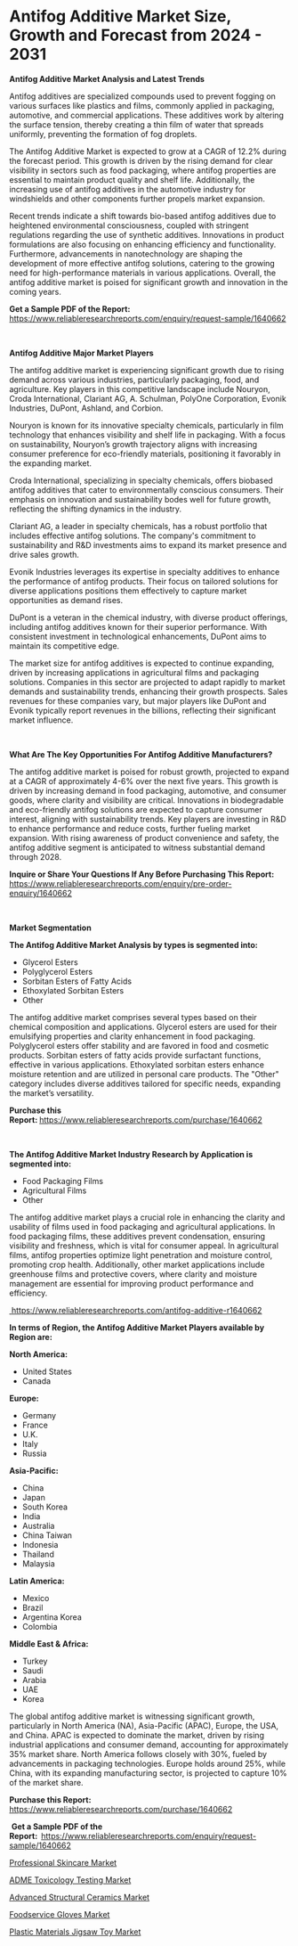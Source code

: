 <p><h1>Antifog Additive Market Size, Growth and Forecast from 2024 - 2031</h1></p><p><strong>Antifog Additive Market Analysis and Latest Trends</strong></p>
<p><p>Antifog additives are specialized compounds used to prevent fogging on various surfaces like plastics and films, commonly applied in packaging, automotive, and commercial applications. These additives work by altering the surface tension, thereby creating a thin film of water that spreads uniformly, preventing the formation of fog droplets.</p><p>The Antifog Additive Market is expected to grow at a CAGR of 12.2% during the forecast period. This growth is driven by the rising demand for clear visibility in sectors such as food packaging, where antifog properties are essential to maintain product quality and shelf life. Additionally, the increasing use of antifog additives in the automotive industry for windshields and other components further propels market expansion.</p><p>Recent trends indicate a shift towards bio-based antifog additives due to heightened environmental consciousness, coupled with stringent regulations regarding the use of synthetic additives. Innovations in product formulations are also focusing on enhancing efficiency and functionality. Furthermore, advancements in nanotechnology are shaping the development of more effective antifog solutions, catering to the growing need for high-performance materials in various applications. Overall, the antifog additive market is poised for significant growth and innovation in the coming years.</p></p>
<p><strong>Get a Sample PDF of the Report:&nbsp;</strong> <a href="https://www.reliableresearchreports.com/enquiry/request-sample/1640662?utm_campaign=34&utm_medium=2&utm_source=Github&utm_content=ia&utm_term=25092024&utm_id=antifog-additive">https://www.reliableresearchreports.com/enquiry/request-sample/1640662</a></p>
<p>&nbsp;</p>
<p><strong>Antifog Additive Major Market Players</strong></p>
<p><p>The antifog additive market is experiencing significant growth due to rising demand across various industries, particularly packaging, food, and agriculture. Key players in this competitive landscape include Nouryon, Croda International, Clariant AG, A. Schulman, PolyOne Corporation, Evonik Industries, DuPont, Ashland, and Corbion.</p><p>Nouryon is known for its innovative specialty chemicals, particularly in film technology that enhances visibility and shelf life in packaging. With a focus on sustainability, Nouryon’s growth trajectory aligns with increasing consumer preference for eco-friendly materials, positioning it favorably in the expanding market.</p><p>Croda International, specializing in specialty chemicals, offers biobased antifog additives that cater to environmentally conscious consumers. Their emphasis on innovation and sustainability bodes well for future growth, reflecting the shifting dynamics in the industry.</p><p>Clariant AG, a leader in specialty chemicals, has a robust portfolio that includes effective antifog solutions. The company's commitment to sustainability and R&D investments aims to expand its market presence and drive sales growth.</p><p>Evonik Industries leverages its expertise in specialty additives to enhance the performance of antifog products. Their focus on tailored solutions for diverse applications positions them effectively to capture market opportunities as demand rises.</p><p>DuPont is a veteran in the chemical industry, with diverse product offerings, including antifog additives known for their superior performance. With consistent investment in technological enhancements, DuPont aims to maintain its competitive edge.</p><p>The market size for antifog additives is expected to continue expanding, driven by increasing applications in agricultural films and packaging solutions. Companies in this sector are projected to adapt rapidly to market demands and sustainability trends, enhancing their growth prospects. Sales revenues for these companies vary, but major players like DuPont and Evonik typically report revenues in the billions, reflecting their significant market influence.</p></p>
<p>&nbsp;</p>
<p><strong>What Are The Key Opportunities For Antifog Additive Manufacturers?</strong></p>
<p><p>The antifog additive market is poised for robust growth, projected to expand at a CAGR of approximately 4-6% over the next five years. This growth is driven by increasing demand in food packaging, automotive, and consumer goods, where clarity and visibility are critical. Innovations in biodegradable and eco-friendly antifog solutions are expected to capture consumer interest, aligning with sustainability trends. Key players are investing in R&D to enhance performance and reduce costs, further fueling market expansion. With rising awareness of product convenience and safety, the antifog additive segment is anticipated to witness substantial demand through 2028.</p></p>
<p><strong>Inquire or Share Your Questions If Any Before Purchasing This Report:</strong> <a href="https://www.reliableresearchreports.com/enquiry/pre-order-enquiry/1640662?utm_campaign=34&utm_medium=2&utm_source=Github&utm_content=ia&utm_term=25092024&utm_id=antifog-additive">https://www.reliableresearchreports.com/enquiry/pre-order-enquiry/1640662</a></p>
<p>&nbsp;</p>
<p><strong>Market Segmentation</strong></p>
<p><strong>The Antifog Additive Market Analysis by types is segmented into:</strong></p>
<p><ul><li>Glycerol Esters</li><li>Polyglycerol Esters</li><li>Sorbitan Esters of Fatty Acids</li><li>Ethoxylated Sorbitan Esters</li><li>Other</li></ul></p>
<p><p>The antifog additive market comprises several types based on their chemical composition and applications. Glycerol esters are used for their emulsifying properties and clarity enhancement in food packaging. Polyglycerol esters offer stability and are favored in food and cosmetic products. Sorbitan esters of fatty acids provide surfactant functions, effective in various applications. Ethoxylated sorbitan esters enhance moisture retention and are utilized in personal care products. The "Other" category includes diverse additives tailored for specific needs, expanding the market’s versatility.</p></p>
<p><strong>Purchase this Report:&nbsp;</strong><a href="https://www.reliableresearchreports.com/purchase/1640662?utm_campaign=34&utm_medium=2&utm_source=Github&utm_content=ia&utm_term=25092024&utm_id=antifog-additive">https://www.reliableresearchreports.com/purchase/1640662</a></p>
<p>&nbsp;</p>
<p><strong>The Antifog Additive Market Industry Research by Application is segmented into:</strong></p>
<p><ul><li>Food Packaging Films</li><li>Agricultural Films</li><li>Other</li></ul></p>
<p><p>The antifog additive market plays a crucial role in enhancing the clarity and usability of films used in food packaging and agricultural applications. In food packaging films, these additives prevent condensation, ensuring visibility and freshness, which is vital for consumer appeal. In agricultural films, antifog properties optimize light penetration and moisture control, promoting crop health. Additionally, other market applications include greenhouse films and protective covers, where clarity and moisture management are essential for improving product performance and efficiency.</p></p>
<p><a href="https://www.reliableresearchreports.com/antifog-additive-r1640662?utm_campaign=34&utm_medium=2&utm_source=Github&utm_content=ia&utm_term=25092024&utm_id=antifog-additive">&nbsp;https://www.reliableresearchreports.com/antifog-additive-r1640662</a></p>
<p><strong>In terms of Region, the Antifog Additive Market Players available by Region are:</strong></p>
<p>
    <p> <strong> North America: </strong>
        <ul>
            <li>United States</li>
            <li>Canada</li>
        </ul>
        </p> 
    <p> <strong> Europe: </strong>
        <ul>
            <li>Germany</li>
            <li>France</li>
            <li>U.K.</li>
            <li>Italy</li>
            <li>Russia</li>
        </ul>
        </p> 
    <p> <strong> Asia-Pacific: </strong>
        <ul>
            <li>China</li>
            <li>Japan</li>
            <li>South Korea</li>
            <li>India</li>
            <li>Australia</li>
            <li>China Taiwan</li>
            <li>Indonesia</li>
            <li>Thailand</li>
            <li>Malaysia</li>
        </ul>
        </p> 
    <p> <strong> Latin America: </strong>
        <ul>
            <li>Mexico</li>
            <li>Brazil</li>
            <li>Argentina Korea</li>
            <li>Colombia</li>
        </ul>
        </p> 
    <p> <strong> Middle East & Africa: </strong>
        <ul>
            <li>Turkey</li>
            <li>Saudi</li>
            <li>Arabia</li>
            <li>UAE</li>
            <li>Korea</li>
        </ul>
    </p>
    </p>
<p><p>The global antifog additive market is witnessing significant growth, particularly in North America (NA), Asia-Pacific (APAC), Europe, the USA, and China. APAC is expected to dominate the market, driven by rising industrial applications and consumer demand, accounting for approximately 35% market share. North America follows closely with 30%, fueled by advancements in packaging technologies. Europe holds around 25%, while China, with its expanding manufacturing sector, is projected to capture 10% of the market share.</p></p>
<p><strong>Purchase this Report: </strong><a href="https://www.reliableresearchreports.com/purchase/1640662?utm_campaign=34&utm_medium=2&utm_source=Github&utm_content=ia&utm_term=25092024&utm_id=antifog-additive">https://www.reliableresearchreports.com/purchase/1640662</a></p>
<p>&nbsp;<strong>Get a Sample PDF of the Report:&nbsp;&nbsp;</strong><a href="https://www.reliableresearchreports.com/enquiry/request-sample/1640662?utm_campaign=34&utm_medium=2&utm_source=Github&utm_content=ia&utm_term=25092024&utm_id=antifog-additive">https://www.reliableresearchreports.com/enquiry/request-sample/1640662</a></p>
<p><strong></strong></p>
<p><p><a href="https://issuu.com/reportprime-2/docs/professional-skincare-market-size-2_1f753720fd4808?utm_campaign=34&utm_medium=2&utm_source=Github&utm_content=ia&utm_term=25092024&utm_id=antifog-additive">Professional Skincare Market</a></p><p><a href="https://www.linkedin.com/pulse/global-adme-toxicology-testing-industry-research-report-competitive-j6vue?trackingId=R8VZ7Yf4R5KYhuwRDbR5KQ%3D%3D&utm_campaign=34&utm_medium=2&utm_source=Github&utm_content=ia&utm_term=25092024&utm_id=antifog-additive">ADME Toxicology Testing Market</a></p><p><a href="https://www.linkedin.com/pulse/advanced-structural-ceramics-market-global-regional-analysis-e31he?trackingId=z9J%2FLrslQNeV8oOax06wGg%3D%3D&utm_campaign=34&utm_medium=2&utm_source=Github&utm_content=ia&utm_term=25092024&utm_id=antifog-additive">Advanced Structural Ceramics Market</a></p><p><a href="https://issuu.com/reportprime-2/docs/foodservice-gloves-market-size-2030_371c89269c299a?utm_campaign=34&utm_medium=2&utm_source=Github&utm_content=ia&utm_term=25092024&utm_id=antifog-additive">Foodservice Gloves Market</a></p><p><a href="https://github.com/naodanhluon8/Market-Research-Report-List-1/blob/main/plastic-materials-jigsaw-toy-market.md?utm_campaign=34&utm_medium=2&utm_source=Github&utm_content=ia&utm_term=25092024&utm_id=antifog-additive">Plastic Materials Jigsaw Toy Market</a></p></p>